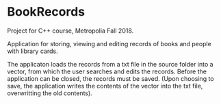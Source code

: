# BookRecords
Project for C++ course, Metropolia Fall 2018.

Application for storing, viewing and editing records of books and people with library cards.

The applicaton loads the records from a txt file in the source folder into a vector, from which the user searches and edits the records.
Before the application can be closed, the records must be saved. (Upon choosing to save, the application writes the contents of the vector into the txt file, overwritting the old contents).

